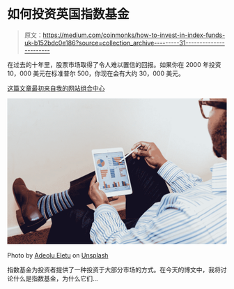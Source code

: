 # 如何投资英国指数基金

> 原文：<https://medium.com/coinmonks/how-to-invest-in-index-funds-uk-b152bdc0e186?source=collection_archive---------31----------------------->

在过去的十年里，股票市场取得了令人难以置信的回报。如果你在 2000 年投资 10，000 美元在标准普尔 500，你现在会有大约 30，000 美元。

[这篇文章最初来自我的网站组合中心](http://www.portfolio-hub.co.uk/)

![](img/0980956b5cb8bfb6fe0de9883a78a75f.png)

Photo by [Adeolu Eletu](https://unsplash.com/@adeolueletu?utm_source=medium&utm_medium=referral) on [Unsplash](https://unsplash.com?utm_source=medium&utm_medium=referral)

指数基金为投资者提供了一种投资于大部分市场的方式。在今天的博文中，我将讨论什么是指数基金，为什么它们…
